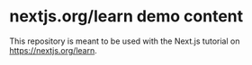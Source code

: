 # nextjs.org/learn demo content

This repository is meant to be used with the Next.js tutorial on https://nextjs.org/learn.
